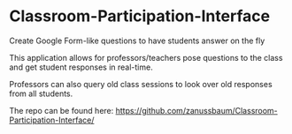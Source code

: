 # Classroom-Participation-Interface
Create Google Form-like questions to have students answer on the fly

This application allows for professors/teachers pose questions to the class and get student responses in real-time. 

Professors can also query old class sessions to look over old responses from all students. 

The repo can be found here: https://github.com/zanussbaum/Classroom-Participation-Interface/
